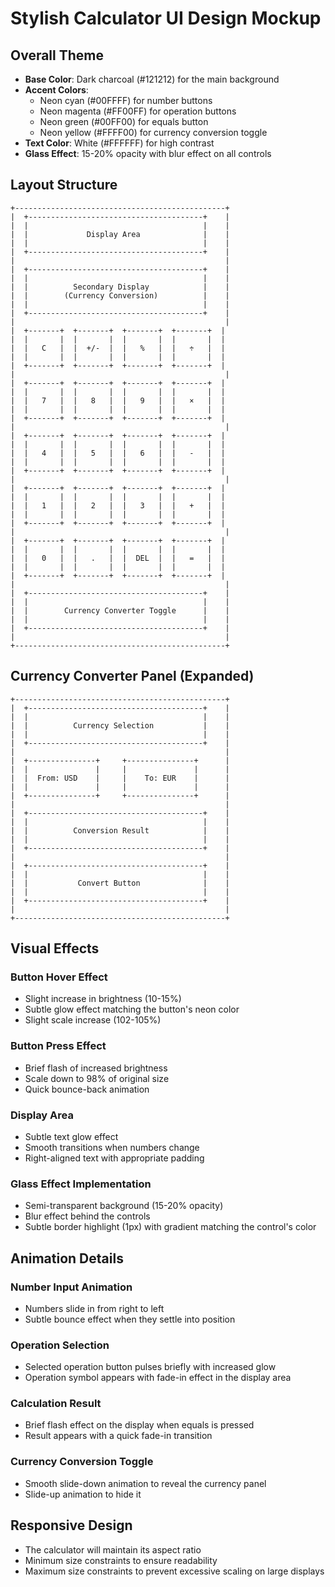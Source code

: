 # Stylish Calculator UI Design Mockup

## Overall Theme
- **Base Color**: Dark charcoal (#121212) for the main background
- **Accent Colors**: 
  - Neon cyan (#00FFFF) for number buttons
  - Neon magenta (#FF00FF) for operation buttons
  - Neon green (#00FF00) for equals button
  - Neon yellow (#FFFF00) for currency conversion toggle
- **Text Color**: White (#FFFFFF) for high contrast
- **Glass Effect**: 15-20% opacity with blur effect on all controls

## Layout Structure

```
+-----------------------------------------------+
|  +---------------------------------------+    |
|  |                                       |    |
|  |             Display Area              |    |
|  |                                       |    |
|  +---------------------------------------+    |
|                                               |
|  +---------------------------------------+    |
|  |                                       |    |
|  |          Secondary Display            |    |
|  |        (Currency Conversion)          |    |
|  |                                       |    |
|  +---------------------------------------+    |
|                                               |
|  +-------+  +-------+  +-------+  +-------+  |
|  |       |  |       |  |       |  |       |  |
|  |   C   |  |  +/-  |  |   %   |  |   ÷   |  |
|  |       |  |       |  |       |  |       |  |
|  +-------+  +-------+  +-------+  +-------+  |
|                                               |
|  +-------+  +-------+  +-------+  +-------+  |
|  |       |  |       |  |       |  |       |  |
|  |   7   |  |   8   |  |   9   |  |   ×   |  |
|  |       |  |       |  |       |  |       |  |
|  +-------+  +-------+  +-------+  +-------+  |
|                                               |
|  +-------+  +-------+  +-------+  +-------+  |
|  |       |  |       |  |       |  |       |  |
|  |   4   |  |   5   |  |   6   |  |   -   |  |
|  |       |  |       |  |       |  |       |  |
|  +-------+  +-------+  +-------+  +-------+  |
|                                               |
|  +-------+  +-------+  +-------+  +-------+  |
|  |       |  |       |  |       |  |       |  |
|  |   1   |  |   2   |  |   3   |  |   +   |  |
|  |       |  |       |  |       |  |       |  |
|  +-------+  +-------+  +-------+  +-------+  |
|                                               |
|  +-------+  +-------+  +-------+  +-------+  |
|  |       |  |       |  |       |  |       |  |
|  |   0   |  |   .   |  |  DEL  |  |   =   |  |
|  |       |  |       |  |       |  |       |  |
|  +-------+  +-------+  +-------+  +-------+  |
|                                               |
|  +---------------------------------------+    |
|  |                                       |    |
|  |        Currency Converter Toggle      |    |
|  |                                       |    |
|  +---------------------------------------+    |
|                                               |
+-----------------------------------------------+
```

## Currency Converter Panel (Expanded)

```
+-----------------------------------------------+
|  +---------------------------------------+    |
|  |                                       |    |
|  |          Currency Selection           |    |
|  |                                       |    |
|  +---------------------------------------+    |
|                                               |
|  +---------------+     +---------------+      |
|  |               |     |               |      |
|  |  From: USD    |     |    To: EUR    |      |
|  |               |     |               |      |
|  +---------------+     +---------------+      |
|                                               |
|  +---------------------------------------+    |
|  |                                       |    |
|  |          Conversion Result            |    |
|  |                                       |    |
|  +---------------------------------------+    |
|                                               |
|  +---------------------------------------+    |
|  |                                       |    |
|  |           Convert Button              |    |
|  |                                       |    |
|  +---------------------------------------+    |
|                                               |
+-----------------------------------------------+
```

## Visual Effects

### Button Hover Effect
- Slight increase in brightness (10-15%)
- Subtle glow effect matching the button's neon color
- Slight scale increase (102-105%)

### Button Press Effect
- Brief flash of increased brightness
- Scale down to 98% of original size
- Quick bounce-back animation

### Display Area
- Subtle text glow effect
- Smooth transitions when numbers change
- Right-aligned text with appropriate padding

### Glass Effect Implementation
- Semi-transparent background (15-20% opacity)
- Blur effect behind the controls
- Subtle border highlight (1px) with gradient matching the control's color

## Animation Details

### Number Input Animation
- Numbers slide in from right to left
- Subtle bounce effect when they settle into position

### Operation Selection
- Selected operation button pulses briefly with increased glow
- Operation symbol appears with fade-in effect in the display area

### Calculation Result
- Brief flash effect on the display when equals is pressed
- Result appears with a quick fade-in transition

### Currency Conversion Toggle
- Smooth slide-down animation to reveal the currency panel
- Slide-up animation to hide it

## Responsive Design
- The calculator will maintain its aspect ratio
- Minimum size constraints to ensure readability
- Maximum size constraints to prevent excessive scaling on large displays